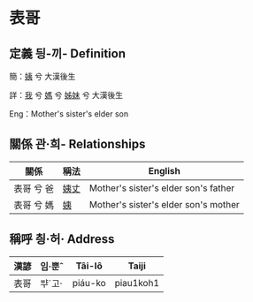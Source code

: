 # 表哥
## 定義 딍-끼- Definition
簡：[姨](member15.md) 兮 大漢後生

詳：[我](member1.md) 兮 [媽](member3.md) 兮 [姊妹](member15.md) 兮 大漢後生

Eng：Mother's sister's elder son

## 關係 관·희- Relationships

關係 | 稱法 | English
--- | --- | --- 
表哥 兮 爸 | [姨丈](member46.md) | Mother's sister's elder son's father
表哥 兮 媽 | [姨](member15.md) | Mother's sister's elder son's mother


## 稱呼 칑·허· Address

漢諺 | 임·뿐ˆ | Tâi-lô | Taiji
--- | --- | --- | --- 
表哥 | ᄇᆤˊ고· | piáu-ko | piau1koh1 
